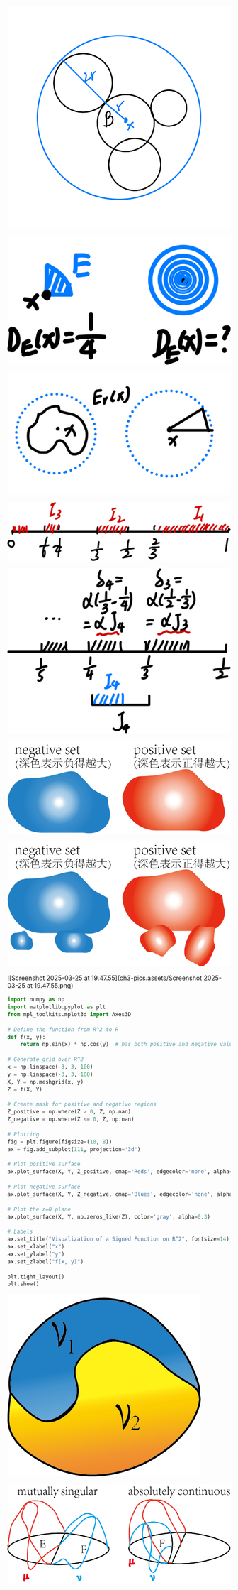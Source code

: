 ![image-20250313171222780](ch3-pics.assets/image-20250313171222780.png)











![image-20250316222539264](ch3-pics.assets/image-20250316222539264.png)







![image-20250316223046413](ch3-pics.assets/image-20250316223046413.png)











![image-20250316223122736](ch3-pics.assets/image-20250316223122736.png)





![image-20250314233130795](ch3-pics.assets/image-20250314233130795.png)











![draw](ch3-pics.assets/draw.png)



![draw](ch3-pics.assets/draw-2943173.png)

![Screenshot 2025-03-25 at 19.47.55](ch3-pics.assets/Screenshot 2025-03-25 at 19.47.55.png)



```python
import numpy as np
import matplotlib.pyplot as plt
from mpl_toolkits.mplot3d import Axes3D

# Define the function from R^2 to R
def f(x, y):
    return np.sin(x) * np.cos(y)  # has both positive and negative values

# Generate grid over R^2
x = np.linspace(-3, 3, 100)
y = np.linspace(-3, 3, 100)
X, Y = np.meshgrid(x, y)
Z = f(X, Y)

# Create mask for positive and negative regions
Z_positive = np.where(Z > 0, Z, np.nan)
Z_negative = np.where(Z <= 0, Z, np.nan)

# Plotting
fig = plt.figure(figsize=(10, 8))
ax = fig.add_subplot(111, projection='3d')

# Plot positive surface
ax.plot_surface(X, Y, Z_positive, cmap='Reds', edgecolor='none', alpha=0.8, label='Positive region')

# Plot negative surface
ax.plot_surface(X, Y, Z_negative, cmap='Blues', edgecolor='none', alpha=0.8, label='Negative region')

# Plot the z=0 plane
ax.plot_surface(X, Y, np.zeros_like(Z), color='gray', alpha=0.3)

# Labels
ax.set_title("Visualization of a Signed Function on R^2", fontsize=14)
ax.set_xlabel("x")
ax.set_ylabel("y")
ax.set_zlabel("f(x, y)")

plt.tight_layout()
plt.show()

```

![Screenshot 2025-03-25 at 21.21.13](ch3-pics.assets/singular.png)





![absctn](ch3-pics.assets/absctn.png)
